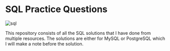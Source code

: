 # SQL Practice Questions

![sql](https://user-images.githubusercontent.com/70767722/121912210-66007e80-ccfe-11eb-8176-43d73bdea02d.png)
  


This repository consists of all the SQL solutions that I have done from multiple resources. The solutions are either for MySQL or PostgreSQL which I will make a note before the solution.
